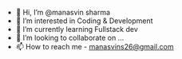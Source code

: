 - 👋 Hi, I’m @manasvin sharma
- 👀 I’m interested in Coding & Development
- 🌱 I’m currently learning Fullstack dev
- 💞️ I’m looking to collaborate on ...
- 📫 How to reach me - manasvins26@gmail.com

<!---
manasvin-samsung/manasvin-samsung is a ✨ special ✨ repository because its `README.md` (this file) appears on your GitHub profile.
You can click the Preview link to take a look at your changes.
--->

